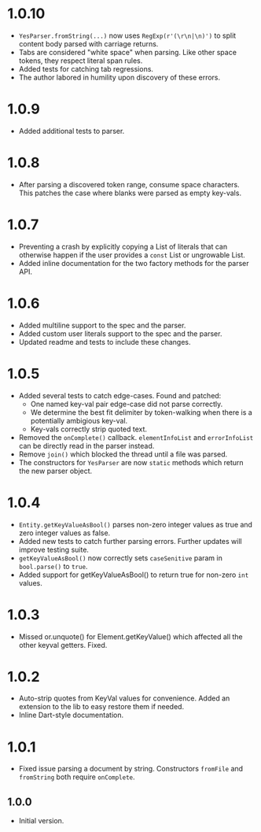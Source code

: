 # 1.0.10

- `YesParser.fromString(...)` now uses `RegExp(r'(\r\n|\n)')` to split content body parsed with carriage returns.
- Tabs are considered "white space" when parsing. Like other space tokens, they respect literal span rules.
- Added tests for catching tab regressions.
- The author labored in humility upon discovery of these errors.

# 1.0.9

- Added additional tests to parser.

# 1.0.8

- After parsing a discovered token range, consume space characters. This patches the case where blanks were parsed as empty key-vals.

# 1.0.7

- Preventing a crash by explicitly copying a List of literals that can otherwise happen if the user provides a `const` List or ungrowable List.
- Added inline documentation for the two factory methods for the parser API.

# 1.0.6

- Added multiline support to the spec and the parser.
- Added custom user literals support to the spec and the parser.
- Updated readme and tests to include these changes.

# 1.0.5

- Added several tests to catch edge-cases. Found and patched: 
  - One named key-val pair edge-case did not parse correctly. 
  - We determine the best fit delimiter by token-walking when there is a potentially ambigious key-val.
  - Key-vals correctly strip quoted text.
- Removed the `onComplete()` callback. `elementInfoList` and `errorInfoList` can be directly read in the parser instead.
- Remove `join()` which blocked the thread until a file was parsed.
- The constructors for `YesParser` are now `static` methods which return the new parser object.

# 1.0.4

- `Entity.getKeyValueAsBool()` parses non-zero integer values as true and zero integer values as false.
- Added new tests to catch further parsing errors. Further updates will improve testing suite.
- `getKeyValueAsBool()` now correctly sets `caseSenitive` param in `bool.parse()` to `true`.
- Added support for getKeyValueAsBool() to return true for non-zero `int` values.
  
# 1.0.3

- Missed or.unquote() for Element.getKeyValue() which affected all the other keyval getters. Fixed.

# 1.0.2

- Auto-strip quotes from KeyVal values for convenience. Added an extension to the lib to easy restore them if needed.
- Inline Dart-style documentation.

# 1.0.1

- Fixed issue parsing a document by string. Constructors `fromFile` and `fromString` both require `onComplete`.

## 1.0.0

- Initial version.
